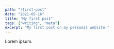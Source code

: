 ```yaml
---
path: "/first-post"
date: "2021-05-16"
title: "My first post"
tags: ["writing", "meta"]
excerpt: "My first post on my personal website."
---
```


Lorem ipsum.